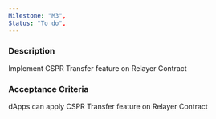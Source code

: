 ```yaml
---
Milestone: "M3",
Status: "To do",
---
```

<!--lang:en--> 
### Description

Implement CSPR Transfer feature on Relayer Contract


### Acceptance Criteria

dApps can apply CSPR Transfer feature on Relayer Contract





